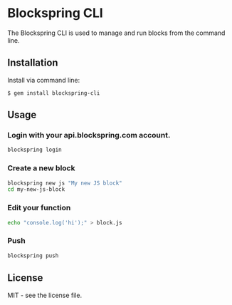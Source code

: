 # Blockspring CLI

The Blockspring CLI is used to manage and run blocks from the command line.

## Installation

Install via command line:

    $ gem install blockspring-cli

## Usage

### Login with your api.blockspring.com account.
```bash
blockspring login
```

### Create a new block
```bash
blockspring new js "My new JS block"
cd my-new-js-block
```

### Edit your function
```bash
echo "console.log('hi');" > block.js
```

### Push
```bash
blockspring push
```

## License

MIT - see the license file.

